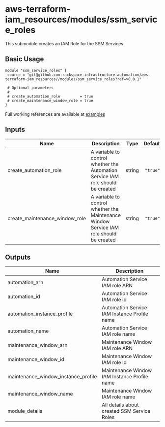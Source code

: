 # aws-terraform-iam_resources/modules/ssm_service_roles

This submodule creates an IAM Role for the SSM Services

## Basic Usage

```
module "ssm_service_roles" {
 source = "git@github.com:rackspace-infrastructure-automation/aws-terraform-iam_resources//modules/ssm_service_roles?ref=v0.0.1"

 # Optional parameters
 #
 # create_automation_role         = true
 # create_maintenance_window_role = true
}
```

Full working references are available at [examples](examples)

## Inputs

| Name | Description | Type | Default | Required |
|------|-------------|:----:|:-----:|:-----:|
| create\_automation\_role | A variable to control whether the Automation Service IAM role should be created | string | `"true"` | no |
| create\_maintenance\_window\_role | A variable to control whether the Maintenance Window Service IAM role should be created | string | `"true"` | no |

## Outputs

| Name | Description |
|------|-------------|
| automation\_arn | Automation Service IAM role ARN |
| automation\_id | Automation Service IAM role id |
| automation\_instance\_profile | Automation Service IAM Instance Profile name |
| automation\_name | Automation Service IAM role name |
| maintenance\_window\_arn | Maintenance Window IAM role ARN |
| maintenance\_window\_id | Maintenance Window IAM role id |
| maintenance\_window\_instance\_profile | Maintenance Window IAM Instance Profile name |
| maintenance\_window\_name | Maintenance Window IAM role name |
| module\_details | All details about created SSM Service Roles |

